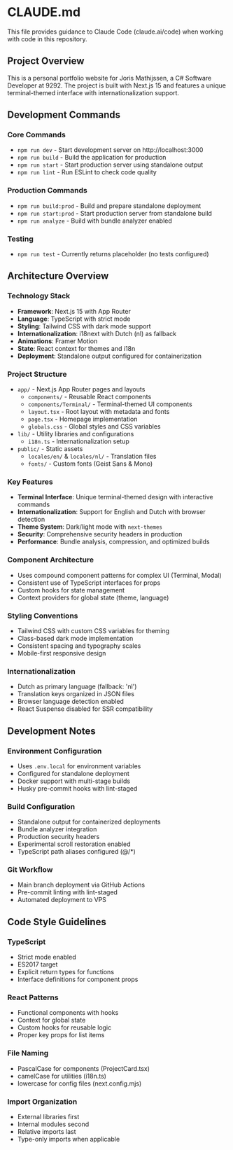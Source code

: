 # CLAUDE.md

This file provides guidance to Claude Code (claude.ai/code) when working with code in this repository.

## Project Overview

This is a personal portfolio website for Joris Mathijssen, a C# Software Developer at 9292. The project is built with Next.js 15 and features a unique terminal-themed interface with internationalization support.

## Development Commands

### Core Commands
- `npm run dev` - Start development server on http://localhost:3000
- `npm run build` - Build the application for production
- `npm run start` - Start production server using standalone output
- `npm run lint` - Run ESLint to check code quality

### Production Commands
- `npm run build:prod` - Build and prepare standalone deployment
- `npm run start:prod` - Start production server from standalone build
- `npm run analyze` - Build with bundle analyzer enabled

### Testing
- `npm run test` - Currently returns placeholder (no tests configured)

## Architecture Overview

### Technology Stack
- **Framework**: Next.js 15 with App Router
- **Language**: TypeScript with strict mode
- **Styling**: Tailwind CSS with dark mode support
- **Internationalization**: i18next with Dutch (nl) as fallback
- **Animations**: Framer Motion
- **State**: React context for themes and i18n
- **Deployment**: Standalone output configured for containerization

### Project Structure
- `app/` - Next.js App Router pages and layouts
  - `components/` - Reusable React components
  - `components/Terminal/` - Terminal-themed UI components
  - `layout.tsx` - Root layout with metadata and fonts
  - `page.tsx` - Homepage implementation
  - `globals.css` - Global styles and CSS variables
- `lib/` - Utility libraries and configurations
  - `i18n.ts` - Internationalization setup
- `public/` - Static assets
  - `locales/en/` & `locales/nl/` - Translation files
  - `fonts/` - Custom fonts (Geist Sans & Mono)

### Key Features
- **Terminal Interface**: Unique terminal-themed design with interactive commands
- **Internationalization**: Support for English and Dutch with browser detection
- **Theme System**: Dark/light mode with `next-themes`
- **Security**: Comprehensive security headers in production
- **Performance**: Bundle analysis, compression, and optimized builds

### Component Architecture
- Uses compound component patterns for complex UI (Terminal, Modal)
- Consistent use of TypeScript interfaces for props
- Custom hooks for state management
- Context providers for global state (theme, language)

### Styling Conventions
- Tailwind CSS with custom CSS variables for theming
- Class-based dark mode implementation
- Consistent spacing and typography scales
- Mobile-first responsive design

### Internationalization
- Dutch as primary language (fallback: 'nl')
- Translation keys organized in JSON files
- Browser language detection enabled
- React Suspense disabled for SSR compatibility

## Development Notes

### Environment Configuration
- Uses `.env.local` for environment variables
- Configured for standalone deployment
- Docker support with multi-stage builds
- Husky pre-commit hooks with lint-staged

### Build Configuration
- Standalone output for containerized deployments
- Bundle analyzer integration
- Production security headers
- Experimental scroll restoration enabled
- TypeScript path aliases configured (@/*)

### Git Workflow
- Main branch deployment via GitHub Actions
- Pre-commit linting with lint-staged
- Automated deployment to VPS

## Code Style Guidelines

### TypeScript
- Strict mode enabled
- ES2017 target
- Explicit return types for functions
- Interface definitions for component props

### React Patterns
- Functional components with hooks
- Context for global state
- Custom hooks for reusable logic
- Proper key props for list items

### File Naming
- PascalCase for components (ProjectCard.tsx)
- camelCase for utilities (i18n.ts)
- lowercase for config files (next.config.mjs)

### Import Organization
- External libraries first
- Internal modules second
- Relative imports last
- Type-only imports when applicable